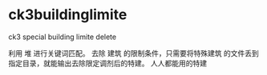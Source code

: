 # ck3buildinglimite
ck3 special building limite delete

利用 堆 进行关键词匹配。
去除 建筑 的限制条件，只需要将特殊建筑 的文件丢到指定目录，就能输出去除限定调剂后的特建。
人人都能用的特建








